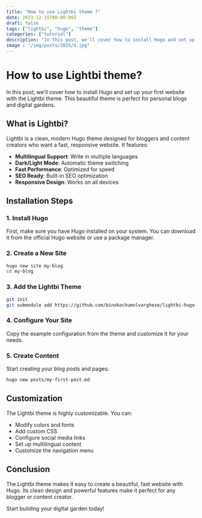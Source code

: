 ```yaml
---
title: "How to use Lightbi theme ?"
date: 2023-12-15T00:00:00Z
draft: false
tags: ["lightbi", "hugo", "theme"]
categories: ["tutorial"]
description: "In this post, we'll cover how to install Hugo and set up your first website with the Lightbi theme..."
image : "/img/posts/2025/4.jpg"
---
```


# How to use Lightbi theme?

In this post, we'll cover how to install Hugo and set up your first website with the Lightbi theme. This beautiful theme is perfect for personal blogs and digital gardens.

## What is Lightbi?

Lightbi is a clean, modern Hugo theme designed for bloggers and content creators who want a fast, responsive website. It features:

- **Multilingual Support**: Write in multiple languages
- **Dark/Light Mode**: Automatic theme switching
- **Fast Performance**: Optimized for speed
- **SEO Ready**: Built-in SEO optimization
- **Responsive Design**: Works on all devices

## Installation Steps

### 1. Install Hugo

First, make sure you have Hugo installed on your system. You can download it from the official Hugo website or use a package manager.

### 2. Create a New Site

```bash
hugo new site my-blog
cd my-blog
```

### 3. Add the Lightbi Theme

```bash
git init
git submodule add https://github.com/binokochumolvarghese/lightbi-hugo.git themes/lightbi-hugo
```

### 4. Configure Your Site

Copy the example configuration from the theme and customize it for your needs.

### 5. Create Content

Start creating your blog posts and pages:

```bash
hugo new posts/my-first-post.md
```

## Customization

The Lightbi theme is highly customizable. You can:

- Modify colors and fonts
- Add custom CSS
- Configure social media links
- Set up multilingual content
- Customize the navigation menu

## Conclusion

The Lightbi theme makes it easy to create a beautiful, fast website with Hugo. Its clean design and powerful features make it perfect for any blogger or content creator.

Start building your digital garden today!
